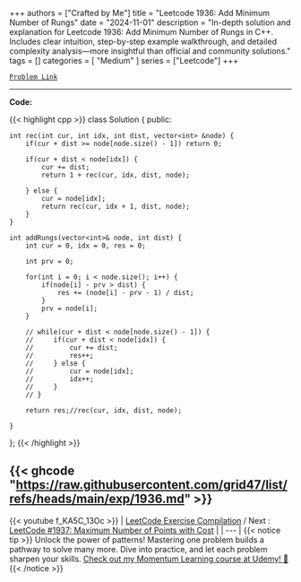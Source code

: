 
+++
authors = ["Crafted by Me"]
title = "Leetcode 1936: Add Minimum Number of Rungs"
date = "2024-11-01"
description = "In-depth solution and explanation for Leetcode 1936: Add Minimum Number of Rungs in C++. Includes clear intuition, step-by-step example walkthrough, and detailed complexity analysis—more insightful than official and community solutions."
tags = []
categories = [
    "Medium"
]
series = ["Leetcode"]
+++



[`Problem Link`](https://leetcode.com/problems/add-minimum-number-of-rungs/description/)

---

**Code:**

{{< highlight cpp >}}
class Solution {
public:
    
    int rec(int cur, int idx, int dist, vector<int> &node) {
        if(cur + dist >= node[node.size() - 1]) return 0;
        
        if(cur + dist < node[idx]) {
            cur += dist;
            return 1 + rec(cur, idx, dist, node);
            
        } else {
            cur = node[idx];
            return rec(cur, idx + 1, dist, node);
        }
    }
    
    int addRungs(vector<int>& node, int dist) {
        int cur = 0, idx = 0, res = 0;
        
        int prv = 0;
        
        for(int i = 0; i < node.size(); i++) {
            if(node[i] - prv > dist) {
                res += (node[i] - prv - 1) / dist;
            }
            prv = node[i];
        }
        
        // while(cur + dist < node[node.size() - 1]) {
        //     if(cur + dist < node[idx]) {
        //         cur += dist;
        //         res++;
        //     } else {
        //         cur = node[idx];
        //         idx++;
        //     }
        // }
        
        return res;//rec(cur, idx, dist, node);
        
    }
};
{{< /highlight >}}

{{< ghcode "https://raw.githubusercontent.com/grid47/list/refs/heads/main/exp/1936.md" >}}
---
{{< youtube f_KA5C_13Oc >}}
| [LeetCode Exercise Compilation](https://grid47.xyz/leetcode/) / Next : [LeetCode #1937: Maximum Number of Points with Cost](https://grid47.xyz/posts/leetcode_1937) |
| --- |
{{< notice tip >}}
Unlock the power of patterns! Mastering one problem builds a pathway to solve many more. Dive into practice, and let each problem sharpen your skills. [Check out my Momentum Learning course at Udemy! 🚀 ](https://www.udemy.com/course/algorithms-and-data-structures-in-cpp/)
{{< /notice >}}

